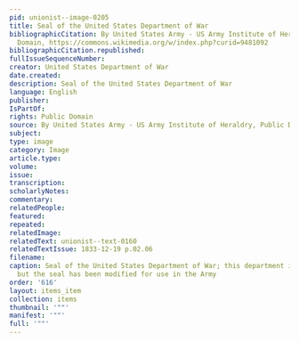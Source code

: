 ```yaml
---
pid: unionist--image-0205
title: Seal of the United States Department of War
bibliographicCitation: By United States Army - US Army Institute of Heraldry, Public
  Domain, https://commons.wikimedia.org/w/index.php?curid=9481092
bibliographicCitation.republished: 
fullIssueSequenceNumber: 
creator: United States Department of War
date.created: 
description: Seal of the United States Department of War
language: English
publisher: 
IsPartOf: 
rights: Public Domain
source: By United States Army - US Army Institute of Heraldry, Public Domain, https://commons.wikimedia.org/w/index.php?curid=9481092
subject: 
type: image
category: Image
article.type: 
volume: 
issue: 
transcription: 
scholarlyNotes: 
commentary: 
relatedPeople: 
featured: 
repeated: 
relatedImage: 
relatedText: unionist--text-0160
relatedTextIssue: 1833-12-19 p.02.06
filename: 
caption: Seal of the United States Department of War; this department is now defunct,
  but the seal has been modified for use in the Army
order: '616'
layout: items_item
collection: items
thumbnail: '""'
manifest: '""'
full: '""'
---
```

